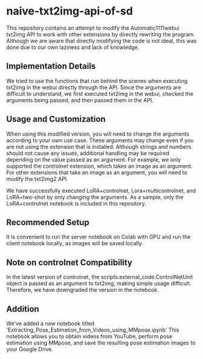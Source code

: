 # naive-txt2img-api-of-sd

This repository contains an attempt to modify the Automatic1111webui txt2img API to work with other extensions by directly rewriting the program. Although we are aware that directly modifying the code is not ideal, this was done due to our own laziness and lack of knowledge.

## Implementation Details
We tried to use the functions that run behind the scenes when executing txt2img in the webui directly through the API. Since the arguments are difficult to understand, we first executed txt2img in the webui, checked the arguments being passed, and then passed them in the API.

## Usage and Customization
When using this modified version, you will need to change the arguments according to your own use case. These arguments may change even if you are not using the extension that is installed. Although strings and numbers should not cause any issues, additional handling may be required depending on the value passed as an argument. For example, we only supported the controlnet extension, which takes an image as an argument. For other extensions that take an image as an argument, you will need to modify the txt2img2 API.

We have successfully executed LoRA+controlnet, Lora+multicontrolnet, and LoRA+two-shot by only changing the arguments. As a sample, only the LoRA+controlnet notebook is included in this repository.

## Recommended Setup
It is convenient to run the server notebook on Colab with GPU and run the client notebook locally, as images will be saved locally.

## Note on controlnet Compatibility
In the latest version of controlnet, the scripts.external_code.ControlNetUnit object is passed as an argument to txt2img, making simple usage difficult. Therefore, we have downgraded the version in the notebook.

## Addition
We've added a new notebook titled 'Extracting_Pose_Estimation_from_Videos_using_MMpose.ipynb' This notebook allows you to obtain videos from YouTube, perform pose estimation using MMpose, and save the resulting pose estimation images to your Google Drive.
